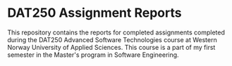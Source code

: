 # DAT250 Assignment Reports

This repository contains the reports for completed assignments completed during the DAT250 Advanced Software Technologies course at Western Norway University of Applied Sciences. This course is a part of my first semester in the Master's program in Software Engineering.